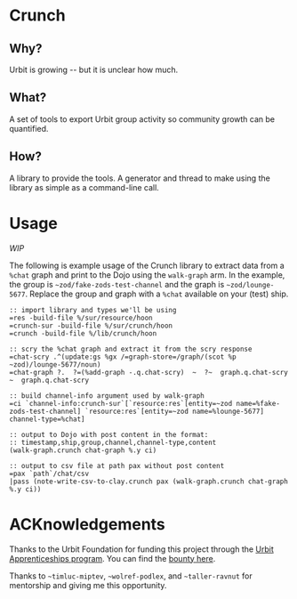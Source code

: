 # Crunch

## Why?
Urbit is growing -- but it is unclear how much.

## What?
A set of tools to export Urbit group activity so community growth can be quantified.

## How?
A library to provide the tools.
A generator and thread to make using the library as simple as a command-line call.


# Usage
*WIP*

The following is example usage of the Crunch library to extract data from a `%chat` graph and print to the Dojo using the `walk-graph` arm.
In the example, the group is `~zod/fake-zods-test-channel` and the graph is `~zod/lounge-5677`.
Replace the group and graph with a `%chat` available on your (test) ship.
```
:: import library and types we'll be using
=res -build-file %/sur/resource/hoon
=crunch-sur -build-file %/sur/crunch/hoon
=crunch -build-file %/lib/crunch/hoon

:: scry the %chat graph and extract it from the scry response
=chat-scry .^(update:gs %gx /=graph-store=/graph/(scot %p ~zod)/lounge-5677/noun)
=chat-graph ?.  ?=(%add-graph -.q.chat-scry)  ~  ?~  graph.q.chat-scry  ~  graph.q.chat-scry

:: build channel-info argument used by walk-graph
=ci `channel-info:crunch-sur`[`resource:res`[entity=~zod name=%fake-zods-test-channel] `resource:res`[entity=~zod name=%lounge-5677] channel-type=%chat]

:: output to Dojo with post content in the format:
:: timestamp,ship,group,channel,channel-type,content
(walk-graph.crunch chat-graph %.y ci)

:: output to csv file at path pax without post content
=pax `path`/chat/csv
|pass (note-write-csv-to-clay.crunch pax (walk-graph.crunch chat-graph %.y ci))
```

# ACKnowledgements
Thanks to the Urbit Foundation for funding this project through the [Urbit Apprenticeships program](https://urbit.org/grants/apprenticeships/).
You can find the [bounty here](https://urbit.org/grants/bounties/analytics-script/).

Thanks to `~timluc-miptev`, `~wolref-podlex`, and `~taller-ravnut` for mentorship and giving me this opportunity.
